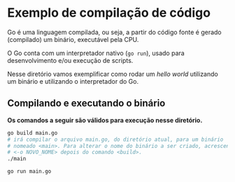 # Exemplo de compilação de código

Go é uma linguagem compilada, ou seja, a partir do código fonte é gerado (compilado) um binário, executável pela CPU.

O Go conta com um interpretador nativo (`go run`), usado para desenvolvimento e/ou execução de scripts.

Nesse diretório vamos exemplificar como rodar um *hello world* utilizando um binário e utilizando o interpretador do Go.

## Compilando e executando o binário

**Os comandos a seguir são válidos para execução nesse diretório.**

```bash
go build main.go
# irá compilar o arquivo main.go, do diretório atual, para um binário
# nomeado <main>. Para alterar o nome do binário a ser criado, acrescente
# <-o NOVO_NOME> depois do comando <build>.
./main
```

```bash
go run main.go
```
